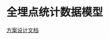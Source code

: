 # 全埋点统计数据模型

[方案设计文档](http://wiki.afpai.com/pages/viewpage.action?pageId=86292969&src=contextnavpagetreemode)
